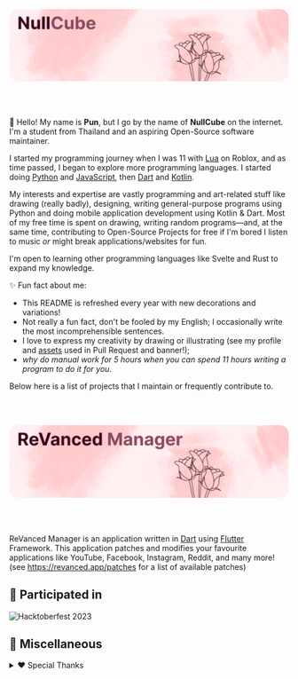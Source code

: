 <!-- trunk-ignore-all(markdownlint/MD041) -->
<picture>
  <source media="(prefers-color-scheme: dark)" srcset="assets\v3\Personal\valentine-dark.png">
  <img alt="Hi!" src="assets\v3\Personal\valentine-light.png">
</picture>

<br></br>

👋 Hello! My name is **Pun**, but I go by the name of **NullCube** on the internet. I'm a student from Thailand and an aspiring Open-Source software maintainer.

I started my programming journey when I was 11 with [Lua](https://www.lua.org/) on Roblox, and as time passed, I began to explore more programming languages. I started doing [Python](https://www.python.org/) and [JavaScript](https://developer.mozilla.org/en-US/docs/Web/JavaScript), then [Dart](https://dart.dev/) and [Kotlin](https://kotlinlang.org/).

My interests and expertise are vastly programming and art-related stuff like drawing (really badly), designing, writing general-purpose programs using Python and doing mobile application development using Kotlin & Dart. Most of my free time is spent on drawing, writing random programs—and, at the same time, contributing to Open-Source Projects for free if I'm bored I listen to music *or* might break applications/websites for fun.

I'm open to learning other programming languages like Svelte and Rust to expand my knowledge.

✨ Fun fact about me:
- This README is refreshed every year with new decorations and variations!
- Not really a fun fact, don't be fooled by my English; I occasionally write the most incomprehensible sentences.
- I love to express my creativity by drawing or illustrating (see my profile and [assets](https://github.com/validcube/validcube/tree/main/assets) used in Pull Request and banner!);
- *why do manual work for 5 hours when you can spend 11 hours writing a program to do it for you*.

Below here is a list of projects that I maintain or frequently contribute to.

<br></br>

<picture>
  <source media="(prefers-color-scheme: dark)" srcset="assets\v3\ReVanced\Manager\valentine-dark.png">
  <img alt="ReVanced Manager" src="assets\v3\ReVanced\Manager\valentine-light.png">
</picture>

<br></br>

ReVanced Manager is an application written in [Dart](https://dart.dev/) using [Flutter](https://flutter.dev/) Framework. This application patches and modifies your favourite applications like YouTube, Facebook, Instagram, Reddit, and many more! (see https://revanced.app/patches for a list of available patches)

## 💖 Participated in
<picture>
  <source media="(prefers-color-scheme: dark)" srcset="https://ziadoua.github.io/m3-Markdown-Badges/badges/Hacktoberfest2023/hacktoberfest20231.svg">
  <img alt="Hacktoberfest 2023" src="https://ziadoua.github.io/m3-Markdown-Badges/badges/Hacktoberfest2023/hacktoberfest20233.svg">
</picture>

## 🥞 Miscellaneous

<details>
  
  <summary>❤️ Special Thanks</summary>

  ReVanced Branding:
  https://github.com/ReVanced/revanced-branding @ GPL-3.0

  Image Manipulation Tool:
  https://github.com/validcube/validcube/tree/main/scripts/imt @ MIT

  Dynamic Theme Setter:
  https://github.com/validcube/validcube/tree/main/scripts/holiday @ MIT
  
  Hacktoberfest 2023 Badge:
  https://github.com/ziadOUA/m3-Markdown-Badges @ MIT

</details>
